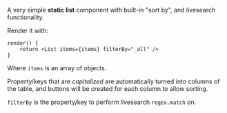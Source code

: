 A very simple **static list** component with built-in "sort by", and livesearch functionality.

Render it with:

```
render() {
	return <List items={items} filterBy="_all" />
}
```

Where `items` is an array of objects. 

Property/keys that are *capitalized* are automatically turned into columns of the table, and buttons will be created for each column to allow sorting.

`filterBy` is the property/key to perform livesearch `regex.match` on.